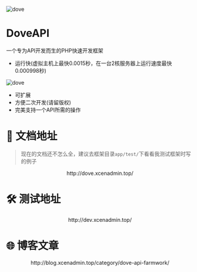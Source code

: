 ![dove](http://dove.xcenadmin.top/DoveAPI.jpg)

# DoveAPI
一个专为API开发而生的PHP快速开发框架

- 运行快(虚拟主机上最快0.0015秒，在一台2核服务器上运行速度最快0.000998秒)

![dove](http://dove.xcenadmin.top/run_time.png)

- 可扩展
- 方便二次开发(请留版权)
- 完美支持一个API所需的操作

# 📃 文档地址

> 现在的文档还不怎么全，建议去框架目录`app/test/`下看看我测试框架时写的例子

<center>http://dove.xcenadmin.top/</center>

# 🛠 测试地址

<center>http://dev.xcenadmin.top/</center>

# 🌐 博客文章

<center>http://blog.xcenadmin.top/category/dove-api-farmwork/</center>
